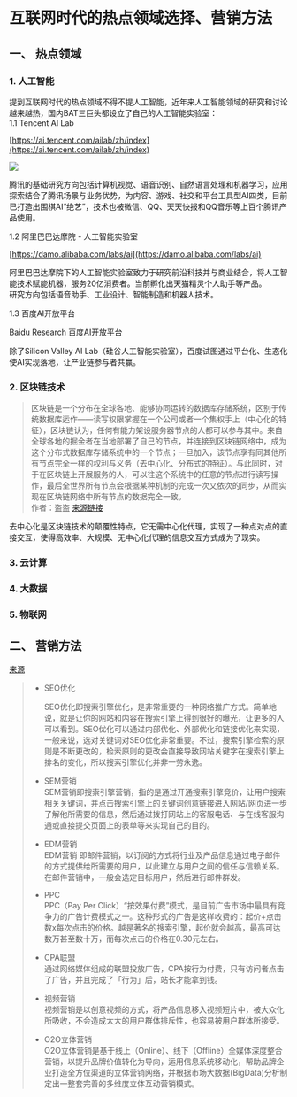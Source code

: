 # 互联网时代的热点领域选择、营销方法
## 一、 热点领域
### 1. 人工智能
提到互联网时代的热点领域不得不提人工智能，近年来人工智能领域的研究和讨论越来越热，国内BAT三巨头都设立了自己的人工智能实验室：  
1.1 Tencent AI Lab

[https://ai.tencent.com/ailab/zh/index](https://ai.tencent.com/ailab/zh/index)  

![](images\lab17-make_ai_everywhere.gif)  

腾讯的基础研究方向包括计算机视觉、语音识别、自然语言处理和机器学习，应用探索结合了腾讯场景与业务优势，为内容、游戏、社交和平台工具型AI四类，目前已打造出围棋AI“绝艺”，技术也被微信、QQ、天天快报和QQ音乐等上百个腾讯产品使用。

1.2 阿里巴巴达摩院 - 人工智能实验室   

[https://damo.alibaba.com/labs/ai](https://damo.alibaba.com/labs/ai)  

阿里巴巴达摩院下的人工智能实验室致力于研究前沿科技并与商业结合，将人工智能技术赋能机器，服务20亿消费者。当前孵化出天猫精灵个人助手等产品。  
研究方向包括语音助手、工业设计、智能制造和机器人技术。

1.3 百度AI开放平台

[Baidu Research](http://research.baidu.com/)
[百度AI开放平台](https://ai.baidu.com/)

除了Silicon Valley AI Lab（硅谷人工智能实验室），百度试图通过平台化、生态化使AI实现落地，让产业链参与者共赢。

### 2. 区块链技术 
>区块链是一个分布在全球各地、能够协同运转的数据库存储系统，区别于传统数据库运作——读写权限掌握在一个公司或者一个集权手上（中心化的特征），区块链认为，任何有能力架设服务器节点的人都可以参与其中。来自全球各地的掘金者在当地部署了自己的节点，并连接到区块链网络中，成为这个分布式数据库存储系统中的一个节点；一旦加入，该节点享有同其他所有节点完全一样的权利与义务（去中心化、分布式的特征）。与此同时，对于在区块链上开展服务的人，可以往这个系统中的任意的节点进行读写操作，最后全世界所有节点会根据某种机制的完成一次又依次的同步，从而实现在区块链网络中所有节点的数据完全一致。  
>作者：盗盗
[来源链接](https://www.zhihu.com/question/37290469/answer/293890531)

去中心化是区块链技术的颠覆性特点，它无需中心化代理，实现了一种点对点的直接交互，使得高效率、大规模、无中心化代理的信息交互方式成为了现实。

### 3. 云计算
### 4. 大数据
### 5. 物联网

## 二、 营销方法

[来源](https://www.zhihu.com/question/23173079/answer/392451650)

>* SEO优化
>
>   SEO优化即搜索引擎优化，是非常重要的一种网络推广方式。简单地说，就是让你的网站和内容在搜索引擎上得到很好的曝光，让更多的人可以看到。SEO优化可以通过内部优化、外部优化和链接优化来实现，一般来说，选对关键词对SEO优化非常重要。不过，搜索引擎检索的原则是不断更改的，检索原则的更改会直接导致网站关键字在搜索引擎上排名的变化，所以搜索引擎优化并非一劳永逸。
>* SEM营销  
SEM营销即搜索引擎营销，指的是通过开通搜索引擎竞价，让用户搜索相关关键词，并点击搜索引擎上的关键词创意链接进入网站/网页进一步了解他所需要的信息，然后通过拨打网站上的客服电话、与在线客服沟通或直接提交页面上的表单等来实现自己的目的。
>* EDM营销  
EDM营销 即邮件营销，以订阅的方式将行业及产品信息通过电子邮件的方式提供给所需要的用户，以此建立与用户之间的信任与信赖关系。在邮件营销中，一般会选定目标用户，然后进行邮件群发。
>* PPC  
PPC（Pay Per Click）“按效果付费”模式，是目前广告市场中最具有竞争力的广告计费模式之一。这种形式的广告是这样收费的：起价+点击数x每次点击的价格。越是著名的搜索引擎，起价就会越高，最高可达数万甚至数十万，而每次点击的价格在0.30元左右。
>* CPA联盟  
通过网络媒体组成的联盟投放广告，CPA按行为付费，只有访问者点击了广告，并且完成了「行为」后，站长才能拿到钱。
>* 视频营销  
视频营销是以创意视频的方式，将产品信息移入视频短片中，被大众化所吸收，不会造成太大的用户群体排斥性，也容易被用户群体所接受。
>* O2O立体营销  
O2O立体营销是基于线上（Online）、线下（Offline）全媒体深度整合营销，以提升品牌价值转化为导向，运用信息系统移动化，帮助品牌企业打造全方位渠道的立体营销网络，并根据市场大数据(BigData)分析制定出一整套完善的多维度立体互动营销模式。

